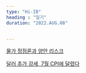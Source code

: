 ```yaml
---
type: "Hi-IB"
heading : "일기"
duration: "2022.AUG.08"


---
```

 
 
 
 
[물가 정점론과 양안 리스크](/todo/images/[08071311]_221468.pdf) 

[달러 추가 강세, 7월 CPI에 달렸다](/todo/images/[08071457]_221467.pdf)